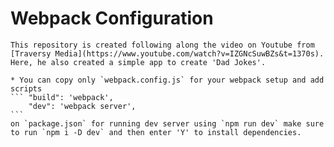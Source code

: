 # Webpack Configuration

    This repository is created following along the video on Youtube from [Traversy Media](https://www.youtube.com/watch?v=IZGNcSuwBZs&t=1370s). Here, he also created a simple app to create 'Dad Jokes'. 

    * You can copy only `webpack.config.js` for your webpack setup and add scripts
    ``` "build": 'webpack',
        "dev": 'webpack server',
    ```
    on `package.json` for running dev server using `npm run dev` make sure to run `npm i -D dev` and then enter 'Y' to install dependencies.